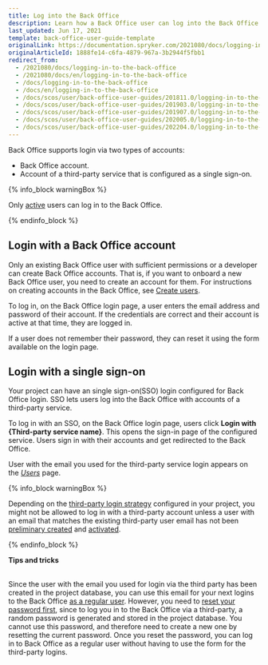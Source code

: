 ```yaml
---
title: Log into the Back Office
description: Learn how a Back Office user can log into the Back Office either with a regular account or through a third-party service
last_updated: Jun 17, 2021
template: back-office-user-guide-template
originalLink: https://documentation.spryker.com/2021080/docs/logging-in-to-the-back-office
originalArticleId: 1888fe14-c6fa-4879-967a-3b2944f5fbb1
redirect_from:
  - /2021080/docs/logging-in-to-the-back-office
  - /2021080/docs/en/logging-in-to-the-back-office
  - /docs/logging-in-to-the-back-office
  - /docs/en/logging-in-to-the-back-office
  - /docs/scos/user/back-office-user-guides/201811.0/logging-in-to-the-back-office.html
  - /docs/scos/user/back-office-user-guides/201903.0/logging-in-to-the-back-office.html
  - /docs/scos/user/back-office-user-guides/201907.0/logging-in-to-the-back-office.html
  - /docs/scos/user/back-office-user-guides/202005.0/logging-in-to-the-back-office.html
  - /docs/scos/user/back-office-user-guides/202204.0/logging-in-to-the-back-office.html
---
```


Back Office supports login via two types of accounts:

* Back Office account.
* Account of a third-party service that is configured as a single sign-on.

{% info_block warningBox %}

Only [active](/docs/scos/user/back-office-user-guides/{{page.version}}/users/managing-users/activating-and-deactivating-users.html) users can log in to the Back Office.

{% endinfo_block %}

## Login with a Back Office account

Only an existing Back Office user with sufficient permissions or a developer can create Back Office accounts. That is, if you want to onboard a new Back Office user, you need to create an account for them. For instructions on creating accounts in the Back Office, see [Create users](/docs/pbc/all/user-management/{{page.version}}/manage-in-the-back-office/manage-users/create-users.html).


To log in, on the Back Office login page, a user enters the email address and password of their account. If the credentials are correct and their account is active at that time, they are logged in.

If a user does not remember their password, they can reset it using the form available on the login page.

## Login with a single sign-on

Your project can have an single sign-on(SSO) login configured for Back Office login. SSO lets users log into the Back Office with accounts of a third-party service.

To log in with an SSO, on the Back Office login page, users click **Login with {Third-party service name}**. This opens the sign-in page of the configured service. Users sign in with their accounts and get redirected to the Back Office.

User with the email you used for the third-party service login appears on the [*Users*](/docs/pbc/all/user-management/{{page.version}}/manage-in-the-back-office/manage-users/create-users.html) page.

{% info_block warningBox %}

Depending on the [third-party login strategy](/docs/pbc/all/identity-access-management/{{page.version}}/identity-access-management.html#back-office-authentication) configured in your project, you might not be allowed to log in with a third-party account unless a user with an email that matches the existing third-party user email has not been [preliminary created](#prerequisites) and [activated](/docs/scos/user/back-office-user-guides/{{page.version}}/users/managing-users/activating-and-deactivating-users.html).

{% endinfo_block %}

**Tips and tricks**

<br>Since the user with the email you used for login via the third party has been created in the project database, you can use this email for your next logins to the Back Office [as a regular user](#prerequisites). However, you need to [reset your password first](#password-reset), since to log you in to the Back Office via a third-party, a random password is generated and stored in the project database. You cannot use this password, and therefore need to create a new one by resetting the current password. Once you reset the password, you can log in to Back Office as a regular user without having to use the form for the third-party logins.
